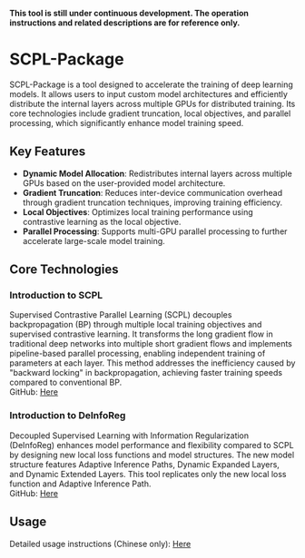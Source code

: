 **This tool is still under continuous development. The operation instructions and related descriptions are for reference only.**

# SCPL-Package

SCPL-Package is a tool designed to accelerate the training of deep learning models. It allows users to input custom model architectures and efficiently distribute the internal layers across multiple GPUs for distributed training. Its core technologies include gradient truncation, local objectives, and parallel processing, which significantly enhance model training speed.

## Key Features

- **Dynamic Model Allocation**: Redistributes internal layers across multiple GPUs based on the user-provided model architecture.
- **Gradient Truncation**: Reduces inter-device communication overhead through gradient truncation techniques, improving training efficiency.
- **Local Objectives**: Optimizes local training performance using contrastive learning as the local objective.
- **Parallel Processing**: Supports multi-GPU parallel processing to further accelerate large-scale model training.

## Core Technologies

### **Introduction to SCPL**
Supervised Contrastive Parallel Learning (SCPL) decouples backpropagation (BP) through multiple local training objectives and supervised contrastive learning. It transforms the long gradient flow in traditional deep networks into multiple short gradient flows and implements pipeline-based parallel processing, enabling independent training of parameters at each layer. This method addresses the inefficiency caused by "backward locking" in backpropagation, achieving faster training speeds compared to conventional BP.  
GitHub: [Here](https://github.com/minyaho/SCPL/tree/main?tab=readme-ov-file)

### **Introduction to DeInfoReg**
Decoupled Supervised Learning with Information Regularization (DeInfoReg) enhances model performance and flexibility compared to SCPL by designing new local loss functions and model structures. The new model structure features Adaptive Inference Paths, Dynamic Expanded Layers, and Dynamic Extended Layers. This tool replicates only the new local loss function and Adaptive Inference Path.  
GitHub: [Here](https://github.com/ianzih/Decoupled-Supervised-Learning-for-Information-Regularization/tree/master)

## Usage
Detailed usage instructions (Chinese only): [Here](https://hackmd.io/@b3NdIM1JStCqtPPOfgoapw/HyM1ei860)

